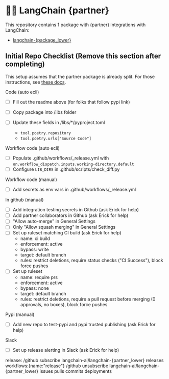 # 🦜️🔗 LangChain {partner}

This repository contains 1 package with {partner} integrations with LangChain:

- [langchain-{package_lower}](https://pypi.org/project/langchain-{package_lower}/)

## Initial Repo Checklist (Remove this section after completing)

This setup assumes that the partner package is already split. For those instructions,
see [these docs](https://python.langchain.com/docs/contributing/integrations#partner-packages).

Code (auto ecli)

- [ ] Fill out the readme above (for folks that follow pypi link)
- [ ] Copy package into /libs folder
- [ ] Update these fields in /libs/*/pyproject.toml

    - `tool.poetry.repository`
    - `tool.poetry.urls["Source Code"]`

Workflow code (auto ecli)

- [ ] Populate .github/workflows/_release.yml with `on.workflow_dispatch.inputs.working-directory.default`
- [ ] Configure `LIB_DIRS` in .github/scripts/check_diff.py

Workflow code (manual)

- [ ] Add secrets as env vars in .github/workflows/_release.yml

In github (manual)

- [ ] Add integration testing secrets in Github (ask Erick for help)
- [ ] Add partner collaborators in Github (ask Erick for help)
- [ ] "Allow auto-merge" in General Settings 
- [ ] Only "Allow squash merging" in General Settings
- [ ] Set up ruleset matching CI build (ask Erick for help)
    - name: ci build
    - enforcement: active
    - bypass: write
    - target: default branch
    - rules: restrict deletions, require status checks ("CI Success"), block force pushes
- [ ] Set up ruleset
    - name: require prs
    - enforcement: active
    - bypass: none
    - target: default branch
    - rules: restrict deletions, require a pull request before merging (0 approvals, no boxes), block force pushes

Pypi (manual)

- [ ] Add new repo to test-pypi and pypi trusted publishing (ask Erick for help)

Slack

- [ ] Set up release alerting in Slack (ask Erick for help)

release:
/github subscribe langchain-ai/langchain-{partner_lower} releases workflows:{name:"release"}
/github unsubscribe langchain-ai/langchain-{partner_lower} issues pulls commits deployments
